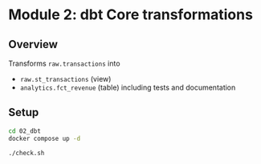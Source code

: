 # Module 2: dbt Core transformations

## Overview 

Transforms `raw.transactions` into 
- `raw.st_transactions` (view)
- `analytics.fct_revenue` (table)
including tests and documentation 

## Setup 

```bash
cd 02_dbt
docker compose up -d

./check.sh
```